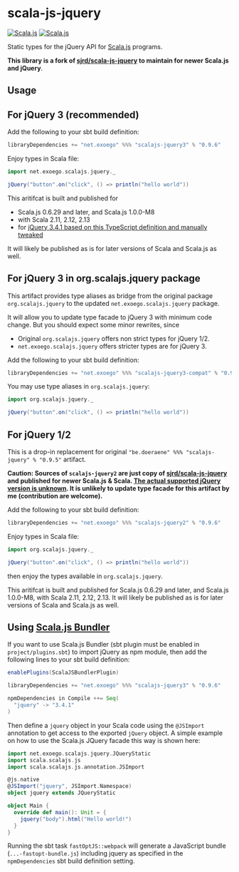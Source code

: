 scala-js-jquery
===============

[![Scala.js](https://www.scala-js.org/assets/badges/scalajs-0.6.29.svg)](https://www.scala-js.org/)
[![Scala.js](https://www.scala-js.org/assets/badges/scalajs-1.0.0-M8.svg)](https://www.scala-js.org/)

Static types for the jQuery API for [Scala.js](http://www.scala-js.org/) programs.

**This library is a fork of [sjrd/scala-js-jquery](https://github.com/sjrd/scala-js-jquery) to maintain for newer Scala.js and jQuery**.

Usage
-----

## For jQuery 3 (recommended)

Add the following to your sbt build definition:

```scala
libraryDependencies += "net.exoego" %%% "scalajs-jquery3" % "0.9.6"
```

Enjoy types in Scala file:

```scala
import net.exoego.scalajs.jquery._

jQuery("button".on("click", () => println("hello world"))
```
    
This aritifcat is built and published for 

* Scala.js 0.6.29 and later, and Scala.js 1.0.0-M8
* with Scala 2.11, 2.12, 2.13
* for [jQuery 3.4.1 based on this TypeScript definition and manually tweaked](https://github.com/DefinitelyTyped/DefinitelyTyped/tree/b0503ac10547e9e087febf36e83c600a62c444bb/types/jquery)

It will likely be published as is for later versions of Scala and Scala.js as
well.


## For jQuery 3 in org.scalajs.jquery package

This artifact provides type aliases as bridge from the original package
`org.scalajs.jquery` to the updated `net.exoego.scalajs.jquery` package.

It  will allow you to update type facade to jQuery 3 with minimum code change.
But you should expect some minor rewrites, since 

* Original `org.scalajs.jquery` offers non strict types for jQuery 1/2.
* `net.exoego.scalajs.jquery` offers stricter types are for jQuery 3.

Add the following to your sbt build definition:

```scala
libraryDependencies += "net.exoego" %%% "scalajs-jquery3-compat" % "0.9.6"
```

You may use type aliases in `org.scalajs.jquery`:

```scala
import org.scalajs.jquery._

jQuery("button".on("click", () => println("hello world"))
```
    
## For jQuery 1/2

This is a drop-in replacement for original `"be.doeraene" %%% "scalajs-jquery" % "0.9.5"` artifact.

**Caution: Sources of `scalajs-jquery2` are just copy of [sjrd/scala-js-jquery](https://github.com/sjrd/scala-js-jquery) and published for newer Scala.js & Scala. [The actual supported jQuery version is unknown](https://github.com/sjrd/scala-js-jquery/issues/1#issuecomment-33003326). It is unlikely to update type facade for this artifact by me (contribution are welcome).**

Add the following to your sbt build definition:

```scala
libraryDependencies += "net.exoego" %%% "scalajs-jquery2" % "0.9.6"
```

Enjoy types in Scala file:

```scala
import org.scalajs.jquery._

jQuery("button".on("click", () => println("hello world"))
```
    
then enjoy the types available in `org.scalajs.jquery`.

This aritifcat is built and published for Scala.js 0.6.29 and later,
and Scala.js 1.0.0-M8, with Scala 2.11, 2.12, 2.13. It will
likely be published as is for later versions of Scala and Scala.js as
well.



Using [Scala.js Bundler](https://scalacenter.github.io/scalajs-bundler)
-----------------------------------------------------------------------

If you want to use Scala.js Bundler (sbt plugin must be enabled in `project/plugins.sbt`) to import jQuery as npm module, then add the following lines to your sbt build definition:

```scala
enablePlugins(ScalaJSBundlerPlugin)

libraryDependencies += "net.exoego" %%% "scalajs-jquery3" % "0.9.6"

npmDependencies in Compile ++= Seq(
  "jquery" -> "3.4.1"
)
```

Then define a `jquery` object in your Scala code using the `@JSImport` annotation to get access to the exported `jQuery` object.
A simple example on how to use the Scala.js JQuery facade this way is shown here:

```scala
import net.exoego.scalajs.jquery.JQueryStatic
import scala.scalajs.js
import scala.scalajs.js.annotation.JSImport

@js.native
@JSImport("jquery", JSImport.Namespace)
object jquery extends JQueryStatic

object Main {
  override def main(): Unit = {
    jquery("body").html("Hello world!")
  }
}
```

Running the sbt task `fastOptJS::webpack` will generate a JavaScript bundle (`...-fastopt-bundle.js`) including jquery as specified in the `npmDependencies` sbt build definition setting.
